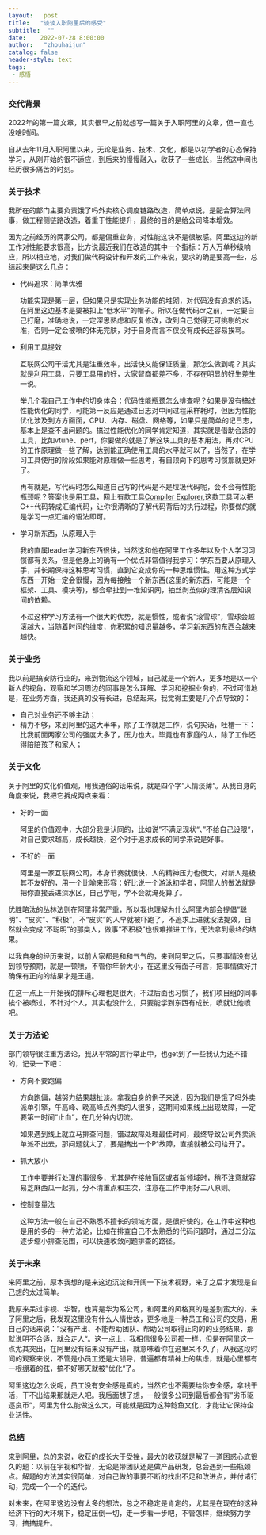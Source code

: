 ```yaml
---
layout:   post
title:   "谈谈入职阿里后的感受"
subtitle:  ""
date:    2022-07-28 8:00:00
author:   "zhouhaijun"
catalog: false
header-style: text
tags:
 - 感悟
---
```


### 交代背景

2022年的第一篇文章，其实很早之前就想写一篇关于入职阿里的文章，但一直也没啥时间。

自从去年11月入职阿里以来，无论是业务、技术、文化，都是以初学者的心态保持学习，从刚开始的很不适应，到后来的慢慢融入，收获了一些成长，当然这中间也经历很多痛苦的时刻。



### 关于技术

我所在的部门主要负责饿了吗外卖核心调度链路改造，简单点说，是配合算法同事，做工程侧链路改造，着重于性能提升，最终的目的是给公司降本增效。

因为之前经历的两家公司，都是偏重业务，对性能这块不是很敏感。阿里这边的新工作对性能要求很高，比方说最近我们在改造的其中一个指标：万人万单秒级响应，所以相应地，对我们做代码设计和开发的工作来说，要求的确是要高一些，总结起来是这么几点：

- 代码追求：简单优雅

  功能实现是第一层，但如果只是实现业务功能的堆砌，对代码没有追求的话，在阿里这边基本是要被扣上“低水平”的帽子。所以在做代码cr之前，一定要自己打磨，准确地说，一定深思熟虑和反复修改，改到自己觉得无可挑剔的水准，否则一定会被喷的体无完肤，对于自身而言不仅没有成长还容易挨骂。

- 利用工具提效

  互联网公司干活尤其是注重效率，出活快又能保证质量，那怎么做到呢？其实就是利用工具，只要工具用的好，大家智商都差不多，不存在明显的好生差生一说。

  举几个我自己工作中的切身体会：代码性能瓶颈怎么排查呢？如果是没有搞过性能优化的同学，可能第一反应是通过日志对中间过程采样耗时，但因为性能优化涉及到方方面面，CPU、内存、磁盘、网络等，如果只是简单的记日志，基本上是查不出问题的。搞过性能优化的同学肯定知道，其实就是借助合适的工具，比如vtune、perf，你要做的就是了解这块工具的基本用法，再对CPU的工作原理做一些了解，达到能正确使用工具的水平就可以了，当然了，在学习工具使用的阶段如果能对原理做一些思考，有自顶向下的思考习惯那就更好了。

  再有就是，写代码时怎么知道自己写的代码是不是垃圾代码呢，会不会有性能瓶颈呢？答案也是用工具，网上有款工具[Compiler Explorer](https://godbolt.org/),这款工具可以把C++代码转成汇编代码，让你很清晰的了解代码背后的执行过程，你要做的就是学习一点汇编的语法即可。

- 学习新东西，从原理入手

  我的直属leader学习新东西很快，当然这和他在阿里工作多年以及个人学习习惯都有关系，但是他身上的确有一个优点非常值得我学习：学东西要从原理入手，并长期保持这种思考习惯，直到它变成你的一种思维惯性。用这种方式学东西一开始一定会很慢，因为每接触一个新东西(这里的新东西，可能是一个框架、工具、模块等)，都会牵扯到一堆知识网，抽丝剥茧似的理清各层知识间的依赖。

  不过这种学习方法有一个很大的优势，就是惯性，或者说”滚雪球“，雪球会越滚越大，当随着时间的维度，你积累的知识量越多，学习新东西的东西会越来越快。



### 关于业务

我以前是搞安防行业的，来到物流这个领域，自己就是一个新人，更多地是以一个新人的视角，观察和学习周边的同事是怎么理解、学习和挖掘业务的，不过可惜地是，在业务方面，我还真的没有长进，总结起来，我觉得主要是几个点导致的：

- 自己对业务还不够主动；
- 精力不够，来到阿里的这大半年，除了工作就是工作，说句实话，吐槽一下：比我前面两家公司的强度大多了，压力也大。毕竟也有家庭的人，除了工作还得陪陪孩子和家人；



### 关于文化

关于阿里的文化价值观，用我通俗的话来说，就是四个字”人情淡薄“。从我自身的角度来说，我把它拆成两点来看：

- 好的一面

  阿里的价值观中，大部分我是认同的，比如说”不满足现状“、”不给自己设限“，对自己要求越高，成长越快，这个对于追求成长的同学来说是好事。

- 不好的一面

  阿里是一家互联网公司，本身节奏就很快，人的精神压力也很大，对新人是极其不友好的，用一个比喻来形容：好比说一个游泳初学者，阿里人的做法就是把你直接丢进深水区，自己学吧，学不会就淹死算了。

优胜略汰的丛林法则在阿里非常严重，所以我也理解为什么阿里内部会提倡”聪明”、“皮实”、“积极”，不“皮实”的人早就被吓跑了，不追求上进就没法提效，自然就会变成“不聪明”的那类人，做事“不积极”也很难推进工作，无法拿到最终的结果。

以我自身的经历来说，以前大家都是和和气气的，来到阿里之后，只要事情没有达到领导预期，就是一顿喷，不管你年龄大小，在这里没有面子可言，把事情做好并确保有正向的结果才是王道。

在这一点上一开始我的排斥心理也是很大，不过后面也习惯了，我们项目组的同事挨个被喷过，不针对个人，其实也没什么，只要能学到东西有成长，喷就让他喷吧。



### 关于方法论

部门领导很注重方法论，我从平常的言行举止中，也get到了一些我认为还不错的，记录一下吧：

- 方向不要跑偏

  方向跑偏，越努力结果越扯淡。拿我自身的例子来说，因为我们是饿了吗外卖派单引擎，午高峰、晚高峰点外卖的人很多，这期间如果线上出现故障，一定要第一时间“止血”，在几分钟内切流。

  如果遇到线上就立马排查问题，错过故障处理最佳时间，最终导致公司外卖派单派不出去，那问题就大了，要是搞出一个P1故障，直接就被公司给开了。

- 抓大放小

  工作中要并行处理的事很多，尤其是在接触盲区或者新领域时，稍不注意就容易芝麻西瓜一起抓，分不清重点和主次，注意在工作中用好二八原则。

- 控制变量法

  这种方法一般在自己不熟悉不擅长的领域方面，是很好使的，在工作中这种也是用的多的一种方法论，比如在排查自己不太熟悉的代码问题时，通过二分法逐步缩小排查范围，可以快速收敛问题排查的路径。



### 关于未来

来阿里之前，原本我想的是来这边沉淀和开阔一下技术视野，来了之后才发现是自己想的太过简单。

我原来呆过宇视、华智，也算是华为系公司，和阿里的风格真的是差别蛮大的，来了阿里之后，我发现这里没有什么人情世故，更多地是一种员工和公司的交易，用自己的话来说：”没有产出、不能帮助团队、帮助公司取得正向的的业务结果，那就说明不合适，就会走人“。这一点上，我相信很多公司都一样，但是在阿里这一点尤其突出，在阿里没有结果没有产出，就意味着你在这里呆不久了，从我这段时间的观察来说，不管是小员工还是大领导，普遍都有精神上的焦虑，就是心里都有一根绷着的弦，搞不好哪天就被”优化“了。

阿里这边怎么说呢，员工没有安全感是真的，当然它也不需要给你安全感，拿钱干活，干不出结果那就走人吧。我后面想了想，一般很多公司到最后都会有”劣币驱逐良币“，阿里为什么能做这么大，可能就是因为这种鲶鱼文化，才能让它保持企业活性。



### 总结

来到阿里，总的来说，收获的成长大于受挫，最大的收获就是解了一道困惑心底很久的题：以前在宇视和华智，无论是带团队还是做产品研发，总会遇到一些瓶颈点。解题的方法其实很简单，对自己做的事要不断的找出不足和改进点，并付诸行动，完成一个一个的迭代。

对未来，在阿里这边没有太多的想法，总之不稳定是肯定的，尤其是在现在的这种经济下行的大环境下，稳定压倒一切，走一步看一步吧，不管怎样，继续努力学习，搞搞提升。



